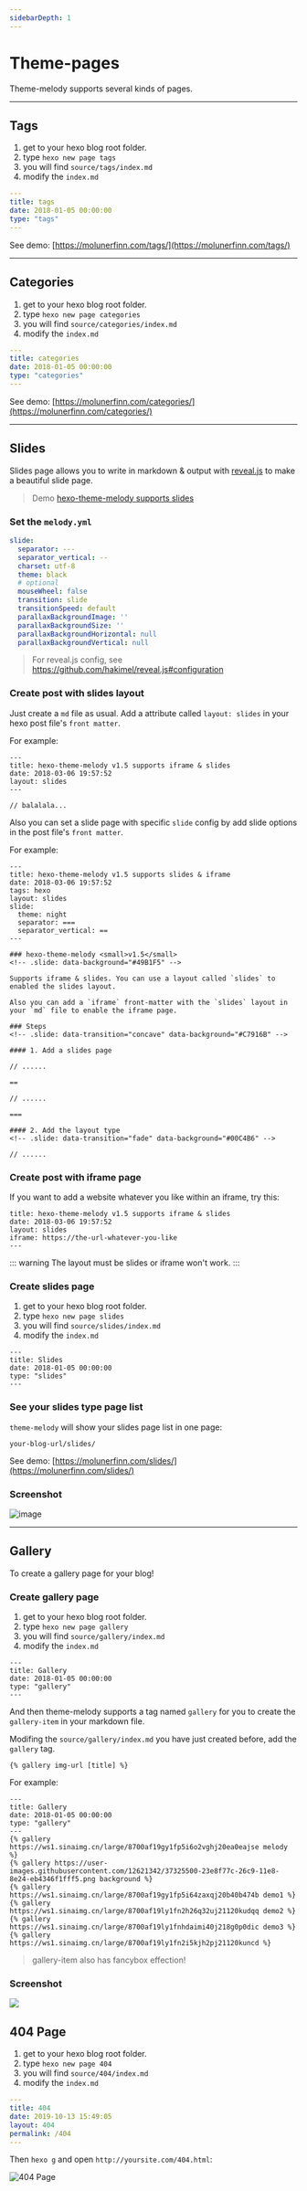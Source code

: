 ```yaml
---
sidebarDepth: 1
---
```


# Theme-pages

Theme-melody supports several kinds of pages.

------

## Tags

1. get to your hexo blog root folder.
2. type `hexo new page tags`
3. you will find `source/tags/index.md`
4. modify the `index.md`

```yaml
---
title: tags
date: 2018-01-05 00:00:00
type: "tags"
---
```

See demo: [https://molunerfinn.com/tags/](https://molunerfinn.com/tags/)

---

## Categories

1. get to your hexo blog root folder.
2. type `hexo new page categories`
3. you will find `source/categories/index.md`
4. modify the `index.md`

```yaml
---
title: categories
date: 2018-01-05 00:00:00
type: "categories"
---
```

See demo: [https://molunerfinn.com/categories/](https://molunerfinn.com/categories/)

---

## Slides <Badge text="v1.5.0+" />

Slides page allows you to write in markdown & output with [reveal.js](https://github.com/hakimel/reveal.js/) to make a beautiful slide page.

> Demo [hexo-theme-melody supports slides](https://molunerfinn.com/slide-support/) 

<iframe-demo url="https://molunerfinn.com/slide-support/" />

### Set the `melody.yml`

```yaml
slide:
  separator: ---
  separator_vertical: --
  charset: utf-8
  theme: black
  # optional
  mouseWheel: false
  transition: slide
  transitionSpeed: default
  parallaxBackgroundImage: ''
  parallaxBackgroundSize: ''
  parallaxBackgroundHorizontal: null
  parallaxBackgroundVertical: null
```

> For reveal.js config, see https://github.com/hakimel/reveal.js#configuration

### Create post with slides layout

Just create a `md` file as usual. Add a attribute called `layout: slides` in your hexo post file's `front matter`.

For example:

```
---
title: hexo-theme-melody v1.5 supports iframe & slides
date: 2018-03-06 19:57:52
layout: slides
---

// balalala...

```

Also you can set a slide page with specific `slide` config by add slide options in the post file's `front matter`.

For example:

```
---
title: hexo-theme-melody v1.5 supports slides & iframe
date: 2018-03-06 19:57:52
tags: hexo
layout: slides
slide:
  theme: night
  separator: ===
  separator_vertical: ==
---

### hexo-theme-melody <small>v1.5</small>
<!-- .slide: data-background="#49B1F5" -->

Supports iframe & slides. You can use a layout called `slides` to enabled the slides layout.

Also you can add a `iframe` front-matter with the `slides` layout in your `md` file to enable the iframe page.

### Steps
<!-- .slide: data-transition="concave" data-background="#C7916B" -->

#### 1. Add a slides page

// ......

==

// ......

===

#### 2. Add the layout type
<!-- .slide: data-transition="fade" data-background="#00C4B6" -->

// ......

```

### Create post with iframe page

If you want to add a website whatever you like within an iframe, try this:

```
title: hexo-theme-melody v1.5 supports iframe & slides
date: 2018-03-06 19:57:52
layout: slides
iframe: https://the-url-whatever-you-like
---
```

::: warning
The layout must be slides or iframe won't work.
:::

### Create slides page

1. get to your hexo blog root folder.
2. type `hexo new page slides`
3. you will find `source/slides/index.md`
4. modify the `index.md`

```
---
title: Slides 
date: 2018-01-05 00:00:00
type: "slides"
---
```

### See your slides type page list

`theme-melody` will show your slides page list in one page:

`your-blog-url/slides/`

See demo: [https://molunerfinn.com/slides/](https://molunerfinn.com/slides/)

### Screenshot

![image](https://user-images.githubusercontent.com/12621342/37324543-e38ee596-26c4-11e8-984b-995a3d327be7.png)

---

## Gallery <Badge text="v1.5.0+" />

To create a gallery page for your blog!

### Create gallery page

1. get to your hexo blog root folder.
2. type `hexo new page gallery`
3. you will find `source/gallery/index.md`
4. modify the `index.md`

```
---
title: Gallery 
date: 2018-01-05 00:00:00
type: "gallery"
---
```

And then theme-melody supports a tag named `gallery` for you to create the `gallery-item` in your markdown file.

Modifing the `source/gallery/index.md` you have just created before, add the `gallery` tag. 

`{% gallery img-url [title] %}`

For example:

```
---
title: Gallery 
date: 2018-01-05 00:00:00
type: "gallery"
---
{% gallery https://ws1.sinaimg.cn/large/8700af19gy1fp5i6o2vghj20ea0eajse melody %}
{% gallery https://user-images.githubusercontent.com/12621342/37325500-23e8f77c-26c9-11e8-8e24-eb4346f1fff5.png background %}
{% gallery https://ws1.sinaimg.cn/large/8700af19gy1fp5i64zaxqj20b40b474b demo1 %}
{% gallery https://ws1.sinaimg.cn/large/8700af19ly1fn2h26q32uj21120kudqq demo2 %}
{% gallery https://ws1.sinaimg.cn/large/8700af19ly1fnhdaimi40j218g0p0dic demo3 %}
{% gallery https://ws1.sinaimg.cn/large/8700af19ly1fn2i5kjh2pj21120kuncd %}
```

> gallery-item also has fancybox effection!

### Screenshot

![](https://user-images.githubusercontent.com/12621342/37325837-7961f112-26ca-11e8-871e-5f7b6ec1dbdc.png)


## 404 Page <Badge text="v1.7.0+" />

1. get to your hexo blog root folder.
2. type `hexo new page 404`
3. you will find `source/404/index.md`
4. modify the `index.md`

```yaml
---
title: 404
date: 2019-10-13 15:49:05
layout: 404
permalink: /404
---
```

Then `hexo g` and open `http://yoursite.com/404.html`:

![404 Page](https://user-images.githubusercontent.com/12621342/66727870-5cad7780-ee74-11e9-9353-526446bef76c.png)
